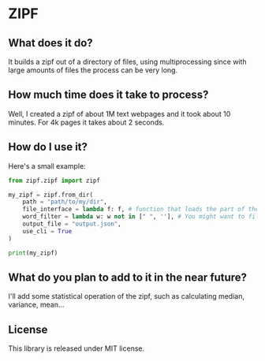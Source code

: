 # ZIPF

## What does it do?
It builds a zipf out of a directory of files, using multiprocessing since with large amounts of files the process can be very long.

## How much time does it take to process?
Well, I created a zipf of about 1M text webpages and it took about 10 minutes. For 4k pages it takes about 2 seconds.

## How do I use it?
Here's a small example:
```python
from zipf.zipf import zipf

my_zipf = zipf.from_dir(
    path = "path/to/my/dir",
    file_interface = lambda f: f, # function that loads the part of the file that you want. For example, if you have json files you might want to load a specific attribute.
    word_filter = lambda w: w not in [" ", ''], # You might want to filter out some words.
    output_file = "output.json",
    use_cli = True
)

print(my_zipf)
```

## What do you plan to add to it in the near future?
I'll add some statistical operation of the zipf, such as calculating median, variance, mean...

## License
This library is released under MIT license.
